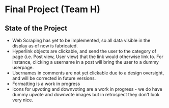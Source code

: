 # Final Project (Team H)

## State of the Project

* Web Scraping has yet to be implemented, so all data visible in the display as of now is fabricated.
* Hyperlink objects are clickable, and send the user to the category of page (i.e. Post view, User view) that the link would otherwise link to.  For instance, clicking a username in a post will bring the user to a dummy userpage.
* Usernames in comments are not yet clickable due to a design oversight, and will be corrected in future versions.
* Formatting is a work in progress
* Icons for upvoting and downvoting are a work in progress - we do have dummy upvote and downvote images but in retrospect they don't look very nice.